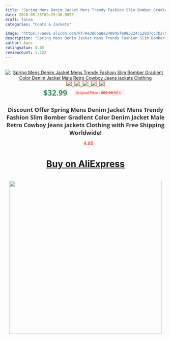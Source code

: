 ```yaml
---
title: "Spring Mens Denim Jacket Mens Trendy Fashion Slim Bomber Gradient Color Denim Jacket Male Retro Cowboy Jeans jackets Clothing"
date: 2020-05-25T09:25:36.892Z
draft: false
categories: "Coats & Jackets"

image: "https://ae01.alicdn.com/kf/He3d6ba8e240845fe983224c128d7cc7bJ/Spring-Mens-Denim-Jacket-Mens-Trendy-Fashion-Slim-Bomber-Gradient-Color-Denim-Jacket-Male-Retro-Cowboy.jpg"
description: "Spring Mens Denim Jacket Mens Trendy Fashion Slim Bomber Gradient Color Denim Jacket Male Retro Cowboy Jeans jackets Clothing"
author: Agus
ratingvalue: 4.85
reviewcount: 1.222
---
```

<br>
<div style="text-align: center;">
<a href="https://s.click.aliexpress.com/e/_Asw1aH" target="_blank" rel="nofollow noopener noreferrer"><img alt="Spring Mens Denim Jacket Mens Trendy Fashion Slim Bomber Gradient Color Denim Jacket Male Retro Cowboy Jeans jackets Clothing" class="magnifier-image" src="https://ae01.alicdn.com/kf/He3d6ba8e240845fe983224c128d7cc7bJ/Spring-Mens-Denim-Jacket-Mens-Trendy-Fashion-Slim-Bomber-Gradient-Color-Denim-Jacket-Male-Retro-Cowboy.jpg_640x640.jpg">
<br>
<img style="border:1px solid salmon" src="https://ae01.alicdn.com/kf/He3d6ba8e240845fe983224c128d7cc7bJ/Spring-Mens-Denim-Jacket-Mens-Trendy-Fashion-Slim-Bomber-Gradient-Color-Denim-Jacket-Male-Retro-Cowboy.jpg_120x120.jpg">&nbsp;&nbsp;<img style="border:1px solid salmon" src="https://ae01.alicdn.com/kf/H71e737162a6d4b45b285f18d657e729bE/Spring-Mens-Denim-Jacket-Mens-Trendy-Fashion-Slim-Bomber-Gradient-Color-Denim-Jacket-Male-Retro-Cowboy.jpg_120x120.jpg">&nbsp;&nbsp;<img style="border:1px solid salmon" src="https://ae01.alicdn.com/kf/H2c202889b57a494ba0b38e665df0fe4ah/Spring-Mens-Denim-Jacket-Mens-Trendy-Fashion-Slim-Bomber-Gradient-Color-Denim-Jacket-Male-Retro-Cowboy.jpg_120x120.jpg">&nbsp;&nbsp;<img style="border:1px solid salmon" src="https://ae01.alicdn.com/kf/Hf43e5f51f8ea44939e10507f2d4032812/Spring-Mens-Denim-Jacket-Mens-Trendy-Fashion-Slim-Bomber-Gradient-Color-Denim-Jacket-Male-Retro-Cowboy.jpg_120x120.jpg">&nbsp;&nbsp;<img style="border:1px solid salmon" src="https://ae01.alicdn.com/kf/H60ddff2ad6a047c194472b3860372d82o/Spring-Mens-Denim-Jacket-Mens-Trendy-Fashion-Slim-Bomber-Gradient-Color-Denim-Jacket-Male-Retro-Cowboy.jpg_120x120.jpg"></a></div><br0>
<div style="text-align: center;"><span style="background-color: white; border: 0px; box-sizing: border-box; color: seagreen; display: inline-block; font-family: &quot;open sans&quot; , &quot;arial&quot; , &quot;helvetica&quot; , sans-serif , &quot;heiti&quot;; font-size: 24px; font-stretch: inherit; font-weight: 700; line-height: inherit; margin: 0px 10px 0px 0px; padding: 0px; vertical-align: middle;">$32.99 </span>
<span style="background: rgb(255 , 241 , 241); border-radius: 3px; border: 0px; box-sizing: border-box; color: #ff4747; display: inline-block; font-family: inherit; font-size: 12px; font-stretch: inherit; font-style: inherit; font-variant: inherit; font-weight: 600; line-height: inherit; margin: 0px; padding: 2px 5px; transform: scale(0.9); vertical-align: middle;">Original Price : <b style="text-decoration: line-through;">$65.98 </b> 50%&nbsp;&nbsp;</span></div>
<h1 style="color: #333333; display: inline-block; font-family: &quot;open sans&quot; , &quot;arial&quot; , &quot;helvetica&quot; , sans-serif , &quot;heiti&quot;; font-size: 18px; font-stretch: inherit; font-weight: 700; text-align: center;">Discount Offer Spring Mens Denim Jacket Mens Trendy Fashion Slim Bomber Gradient Color Denim Jacket Male Retro Cowboy Jeans jackets Clothing with Free Shipping Worldwide!</h1>
<div style="color: #ff4747; text-align: center;">
<img src="https://4.bp.blogspot.com/-M0ZcTcb-5uY/XleCXlxnR4I/AAAAAAAAAEc/OrjgMkXV1oMQFaCRZj5HQwOCBcu3w1FegCPcBGAYYCw/s1600/star.png" style="height: 15px;">&nbsp;<b>4.85</b></div>
<div class="button_cont" align="center"><a class="buynow_a" href="https://s.click.aliexpress.com/e/_Asw1aH" target="_blank" rel="nofollow noopener noreferrer"><H1>Buy on AliExpress</H1></a></div><br>
<div class="separator" style="clear: both; text-align: center;">
<img src="https://lh3.googleusercontent.com/-pTy5HemUv9M/XlePHvY0dAI/AAAAAAAAAE4/0nX5iRUoIWY8eMW9Dpxeirr157OZliDIgCLcBGAsYHQ/s1600/badge.gif" width="480">
</div>
